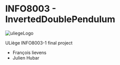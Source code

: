 # INFO8003 - InvertedDoublePendulum
![uliegeLogo](https://www.uliege.be/upload/docs/image/png/2019-01/uliege_faculte_sciencesappliquees_logo_cmjn_pos.png)  

ULiège INFO8003-1 final project
* François lievens
* Julien Hubar
